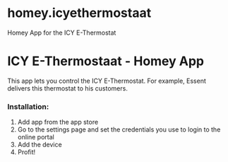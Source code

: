 # homey.icyethermostaat
Homey App for the ICY E-Thermostat


# ICY E-Thermostaat - Homey App

This app lets you control the ICY E-Thermostat. For example, Essent delivers this thermostat to his customers.

### Installation:
1. Add app from the app store
2. Go to the settings page and set the credentials you use to login to the online portal
3. Add the device
4. Profit!
